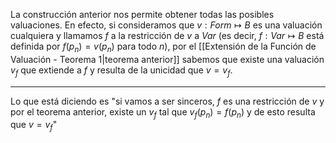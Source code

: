 La construcción anterior nos permite obtener todas las posibles valuaciones. En efecto,  si consideramos que $v : Form \mapsto B$ es una valuación cualquiera y llamamos $f$ a la restricción de $v$ a $Var$ (es decir, $f : Var\mapsto B$ está definida por $f (p_n) = v(p_n)$ para todo $n$), por el [[Extensión de la Función de Valuación - Teorema 1|teorema anterior]]  sabemos que existe una valuación $v_f$ que extiende a $f$ y resulta de la unicidad que $v = v_f$.
***
Lo que está diciendo es "si vamos a ser sinceros, $f$ es una restricción de $v$ y por el teorema anterior, existe un $v_f$ tal que $v_f(p_n)=f(p_n)$ y de esto resulta que $v=v_f$"